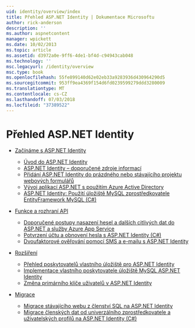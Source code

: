 ```yaml
---
uid: identity/overview/index
title: Přehled ASP.NET Identity | Dokumentace Microsoftu
author: rick-anderson
description: ''
ms.author: aspnetcontent
manager: wpickett
ms.date: 10/02/2013
ms.topic: article
ms.assetid: d3972a0e-9ff6-4de1-bf4d-c94943cab048
ms.technology: ''
msc.legacyurl: /identity/overview
msc.type: book
ms.openlocfilehash: 55fe899140d62e02eb33a9283936d430964290d5
ms.sourcegitcommit: 953ff9ea4369f154d6fd0239599279ddd3280009
ms.translationtype: MT
ms.contentlocale: cs-CZ
ms.lasthandoff: 07/03/2018
ms.locfileid: "37389522"
---
```

<a name="aspnet-identity-overview"></a>Přehled ASP.NET Identity
====================
- [Začínáme s ASP.NET Identity](getting-started/index.md)

    - [Úvod do ASP.NET Identity](getting-started/introduction-to-aspnet-identity.md)
    - [ASP.NET Identity – doporučené zdroje informací](getting-started/aspnet-identity-recommended-resources.md)
    - [Přidání ASP.NET Identity do prázdného nebo stávajícího projektu webových formulářů](getting-started/adding-aspnet-identity-to-an-empty-or-existing-web-forms-project.md)
    - [Vývoj aplikací ASP.NET s použitím Azure Active Directory](getting-started/developing-aspnet-apps-with-windows-azure-active-directory.md)
    - [ASP.NET Identity: Použití úložiště MySQL zprostředkovatele EntityFramework MySQL (C#)](getting-started/aspnet-identity-using-mysql-storage-with-an-entityframework-mysql-provider.md)
- [Funkce a rozhraní API](features-api/index.md)

    - [Doporučené postupy nasazení hesel a dalších citlivých dat do ASP.NET a služby Azure App Service](features-api/best-practices-for-deploying-passwords-and-other-sensitive-data-to-aspnet-and-azure.md)
    - [Potvrzení účtu a obnovení hesla s ASP.NET Identity (C#)](features-api/account-confirmation-and-password-recovery-with-aspnet-identity.md)
    - [Dvoufaktorové ověřování pomocí SMS a e-mailu s ASP.NET Identity](features-api/two-factor-authentication-using-sms-and-email-with-aspnet-identity.md)
- [Rozšíření](extensibility/index.md)

    - [Přehled poskytovatelů vlastního úložiště pro ASP.NET Identity](extensibility/overview-of-custom-storage-providers-for-aspnet-identity.md)
    - [Implementace vlastního poskytovatele úložiště MySQL ASP.NET Identity](extensibility/implementing-a-custom-mysql-aspnet-identity-storage-provider.md)
    - [Změna primárního klíče uživatelů v ASP.NET Identity](extensibility/change-primary-key-for-users-in-aspnet-identity.md)
- [Migrace](migrations/index.md)

    - [Migrace stávajícího webu z členství SQL na ASP.NET Identity](migrations/migrating-an-existing-website-from-sql-membership-to-aspnet-identity.md)
    - [Migrace členských dat od univerzálního zprostředkovatele a uživatelských profilů na ASP.NET Identity (C#)](migrations/migrating-universal-provider-data-for-membership-and-user-profiles-to-aspnet-identity.md)

